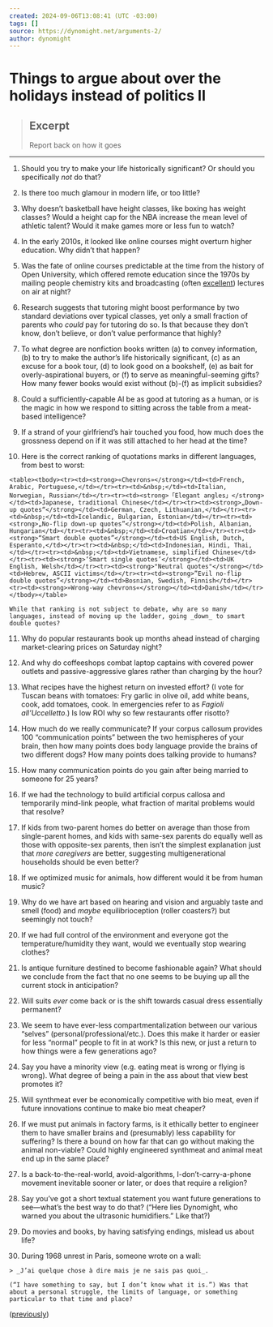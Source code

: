 ```yaml
---
created: 2024-09-06T13:08:41 (UTC -03:00)
tags: []
source: https://dynomight.net/arguments-2/
author: dynomight
---
```


# Things to argue about over the holidays instead of politics II

> ## Excerpt
> Report back on how it goes

---
1.  Should you try to make your life historically significant? Or should you specifically _not_ do that?
    
2.  Is there too much glamour in modern life, or too little?
    
3.  Why doesn’t basketball have height classes, like boxing has weight classes? Would a height cap for the NBA increase the mean level of athletic talent? Would it make games more or less fun to watch?
    
4.  In the early 2010s, it looked like online courses might overturn higher education. Why didn’t that happen?
    
5.  Was the fate of online courses predictable at the time from the history of Open University, which offered remote education since the 1970s by mailing people chemistry kits and broadcasting (often [excellent](https://www.youtube.com/watch?v=IkmFgNUWA4A)) lectures on air at night?
    
6.  Research suggests that tutoring might boost performance by two standard deviations over typical classes, yet only a small fraction of parents who _could_ pay for tutoring do so. Is that because they don’t know, don’t believe, or don’t value performance that highly?
    
7.  To what degree are nonfiction books written (a) to convey information, (b) to try to make the author’s life historically significant, (c) as an excuse for a book tour, (d) to look good on a bookshelf, (e) as bait for overly-aspirational buyers, or (f) to serve as meaningful-seeming gifts? How many fewer books would exist without (b)-(f) as implicit subsidies?
    
8.  Could a sufficiently-capable AI be as good at tutoring as a human, or is the magic in how we respond to sitting across the table from a meat-based intelligence?
    
9.  If a strand of your girlfriend’s hair touched you food, how much does the grossness depend on if it was still attached to her head at the time?
    
10.  Here is the correct ranking of quotations marks in different languages, from best to worst:
    
    <table><tbody><tr><td><strong>«Chevrons»</strong></td><td>French, Arabic, Portuguese,</td></tr><tr><td>&nbsp;</td><td>Italian, Norwegian, Russian</td></tr><tr><td><strong>「Elegant angles」</strong></td><td>Japanese, traditional Chinese</td></tr><tr><td><strong>„Down-up quotes“</strong></td><td>German, Czech, Lithuanian,</td></tr><tr><td>&nbsp;</td><td>Icelandic, Bulgarian, Estonian</td></tr><tr><td><strong>„No-flip down-up quotes”</strong></td><td>Polish, Albanian, Hungarian</td></tr><tr><td>&nbsp;</td><td>Croatian</td></tr><tr><td><strong>“Smart double quotes”</strong></td><td>US English, Dutch, Esperanto,</td></tr><tr><td>&nbsp;</td><td>Indonesian, Hindi, Thai,</td></tr><tr><td>&nbsp;</td><td>Vietnamese, simplified Chinese</td></tr><tr><td><strong>‘Smart single quotes’</strong></td><td>UK English, Welsh</td></tr><tr><td><strong>"Neutral quotes"</strong></td><td>Hebrew, ASCII victims</td></tr><tr><td><strong>”Evil no-flip double quotes”</strong></td><td>Bosnian, Swedish, Finnish</td></tr><tr><td><strong>»Wrong-way chevrons«</strong></td><td>Danish</td></tr></tbody></table>
    
    While that ranking is not subject to debate, why are so many languages, instead of moving up the ladder, going _down_ to smart double quotes?
    
11.  Why do popular restaurants book up months ahead instead of charging market-clearing prices on Saturday night?
    
12.  And why do coffeeshops combat laptop captains with covered power outlets and passive-aggressive glares rather than charging by the hour?
    
13.  What recipes have the highest return on invested effort? (I vote for Tuscan beans with tomatoes: Fry garlic in olive oil, add white beans, cook, add tomatoes, cook. In emergencies refer to as _Fagioli all’Uccelletto_.) Is low ROI why so few restaurants offer risotto?
    
14.  How much do we really communicate? If your corpus callosum provides 100 “communication points” between the two hemispheres of your brain, then how many points does body language provide the brains of two different dogs? How many points does talking provide to humans?
    
15.  How many communication points do you gain after being married to someone for 25 years?
    
16.  If we had the technology to build artificial corpus callosa and temporarily mind-link people, what fraction of marital problems would that resolve?
    
17.  If kids from two-parent homes do better on average than those from single-parent homes, and kids with same-sex parents do equally well as those with opposite-sex parents, then isn’t the simplest explanation just that _more caregivers_ are better, suggesting multigenerational households should be even better?
    
18.  If we optimized music for animals, how different would it be from human music?
    
19.  Why do we have art based on hearing and vision and arguably taste and smell (food) and _maybe_ equilibrioception (roller coasters?) but seemingly not touch?
    
20.  If we had full control of the environment and everyone got the temperature/humidity they want, would we eventually stop wearing clothes?
    
21.  Is antique furniture destined to become fashionable again? What should we conclude from the fact that no one seems to be buying up all the current stock in anticipation?
    
22.  Will suits _ever_ come back or is the shift towards casual dress essentially permanent?
    
23.  We seem to have ever-less compartmentalization between our various “selves” (personal/professional/etc.). Does this make it harder or easier for less “normal” people to fit in at work? Is this new, or just a return to how things were a few generations ago?
    
24.  Say you have a minority view (e.g. eating meat is wrong or flying is wrong). What degree of being a pain in the ass about that view best promotes it?
    
25.  Will synthmeat ever be economically competitive with bio meat, even if future innovations continue to make bio meat cheaper?
    
26.  If we must put animals in factory farms, is it ethically better to engineer them to have smaller brains and (presumably) less capability for suffering? Is there a bound on how far that can go without making the animal non-viable? Could highly engineered synthmeat and animal meat end up in the same place?
    
27.  Is a back-to-the-real-world, avoid-algorithms, I-don’t-carry-a-phone movement inevitable sooner or later, or does that require a religion?
    
28.  Say you’ve got a short textual statement you want future generations to see—what’s the best way to do that? (“Here lies Dynomight, who warned you about the ultrasonic humidifiers.” Like that?)
    
29.  Do movies and books, by having satisfying endings, mislead us about life?
    
30.  During 1968 unrest in Paris, someone wrote on a wall:
    
    > _J’ai quelque chose à dire mais je ne sais pas quoi_.
    
    (“I have something to say, but I don’t know what it is.”) Was that about a personal struggle, the limits of language, or something particular to that time and place?
    

([previously](https://dynomight.net/arguments/))

